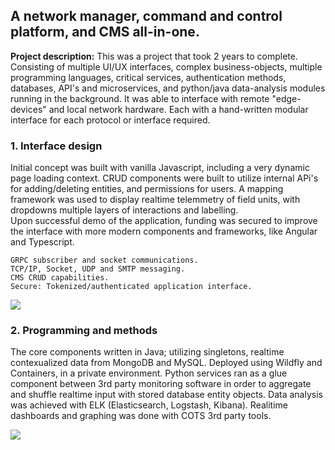 ## A network manager, command and control platform, and CMS all-in-one.

**Project description:** This was a project that took 2 years to complete.  
Consisting of multiple UI/UX interfaces, complex business-objects, multiple programming languages, critical services, authentication methods, 
databases, API's and microservices, and python/java data-analysis modules running in the background.
It was able to interface with remote "edge-devices" and local network hardware. Each with a hand-written modular interface for each protocol or interface required.

### 1.  Interface design
Initial concept was built with vanilla Javascript, including a very dynamic page loading context.  CRUD components were built to utilize internal APi's for adding/deleting entities, and permissions for users.   A mapping framework was used to display realtime telemmetry of field units, with dropdowns multiple layers of interactions and labelling.  
Upon successful demo of the application, funding was secured to improve the interface with more modern components and frameworks, like Angular and Typescript.

``` 
GRPC subscriber and socket communications.
TCP/IP, Socket, UDP and SMTP messaging.
CMS CRUD capabilities.
Secure: Tokenized/authenticated application interface.
```
<img src="images/network1?raw=true"/>


### 2. Programming and methods

The core components written in Java; utilizing singletons, realtime contexualized data from MongoDB and MySQL.
Deployed using Wildfly and Containers, in a private environment.
Python services ran as a glue component between 3rd party monitoring software in order to aggregate and shuffle realtime input with stored database entity objects.
Data analysis was achieved with ELK (Elasticsearch, Logstash, Kibana).
Realitime dashboards and graphing was done with COTS 3rd party tools.
 
<img src="images/network2.jpg?raw=true"/>